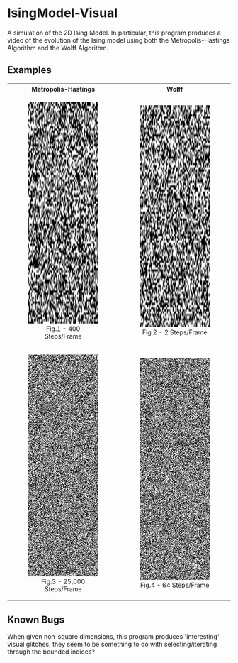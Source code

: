 # IsingModel-Visual
A simulation of the 2D Ising Model. In particular, this program produces a video of the evolution of the 
Ising model using both the Metropolis-Hastings Algorithm and the Wolff Algorithm.


## Examples

<table style="width:100%">
  <tr>
    <th>Metropolis-Hastings</th>
    <th>Wolff</th>
  </tr>
  <tr>
    <td>
    <figure>
      <img src="examples/metropolis_examples/metropolis_example1.gif" width="500" height="500"/>
      <figcaption><center>Fig.1 - 400 Steps/Frame</center></figcaption>
    </figure>
    </td>
    <td>
    <figure>
          <img src="examples/wolff_examples/wolff_example1.gif"  width="500" height="500"/>
          <figcaption><center>Fig.2 - 2 Steps/Frame</center></figcaption>
        </figure>
    </td>
  </tr>
    <tr>
  </tr>
    <tr>
    <td>
        <figure>
          <img src="examples/metropolis_examples/metropolis_example2.gif" width="500" height="500"/>
          <figcaption><center>Fig.3 - 25,000 Steps/Frame</center></figcaption>
        </figure>
    </td>
    <td>
        <figure>
              <img src="examples/wolff_examples/wolff_example2.gif"  width="500" height="500"/>
              <figcaption><center>Fig.4 - 64 Steps/Frame</center></figcaption>
            </figure>
    </td>
  </tr>
</table>

## Known Bugs
When given non-square dimensions, this program produces 'interesting' visual glitches, they seem to be something to do 
with selecting/iterating through the bounded indices?
